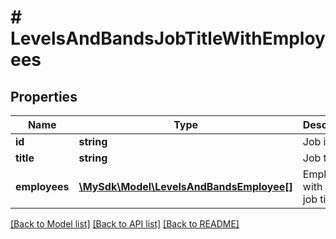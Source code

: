 # # LevelsAndBandsJobTitleWithEmployees

## Properties

Name | Type | Description | Notes
------------ | ------------- | ------------- | -------------
**id** | **string** | Job id | [optional]
**title** | **string** | Job title | [optional]
**employees** | [**\MySdk\Model\LevelsAndBandsEmployee[]**](LevelsAndBandsEmployee.md) | Employees with this job title | [optional]

[[Back to Model list]](../../README.md#models) [[Back to API list]](../../README.md#endpoints) [[Back to README]](../../README.md)

